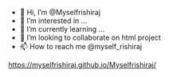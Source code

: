 - 👋 Hi, I’m @Myselfrishiraj
- 👀 I’m interested in ...
- 🌱 I’m currently learning ...
- 💞️ I’m looking to collaborate on html project
- 📫 How to reach me @myself_rishiraj

<!---
Myselfrishiraj/Myselfrishiraj is a ✨ special ✨ repository because its `README.md` (this file) appears on your GitHub profile.
You can click the Preview link to take a look at your changes.
--->
https://myselfrishiraj.github.io/Myselfrishiraj/
